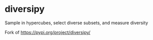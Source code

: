 # diversipy
Sample in hypercubes, select diverse subsets, and measure diversity

Fork of https://pypi.org/project/diversipy/
